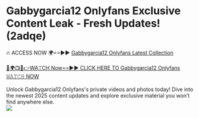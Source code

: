# Gabbygarcia12 Onlyfans Exclusive Content Leak - Fresh Updates! (2adqe)

🔥 ACCESS NOW 🌍==►► <a href="https://tinyurl.com/kvy9nzfs" rel="nofollow">Gabbygarcia12 Onlyfans Latest Collection</a>
<br><br>
[🔴🌍📺📱👉WA𝚃CH Now==►► CLICK HERE TO Gabbygarcia12 Onlyfans 𝚆𝙰𝚃𝙲𝙷 NOW](https://tinyurl.com/kvy9nzfs)
<br><br>
Unlock Gabbygarcia12 Onlyfans's private videos and photos today! Dive into the newest 2025 content updates and explore exclusive material you won’t find anywhere else.
<br>
<a href="https://tinyurl.com/kvy9nzfs" rel="nofollow" data-target="animated-image.originalLink"><img src="https://camo.githubusercontent.com/8a4f000d20f83aca3bf7ec5f350d767afa0574a8a352519fd8cfa583a6f93a33/68747470733a2f2f692e696d6775722e636f6d2f644a486b345a712e676966" data-canonical-src="https://i.imgur.com/dJHk4Zq.gif" style="max-width: 100%; display: inline-block;" data-target="animated-image.originalImage"></a>
<br>
